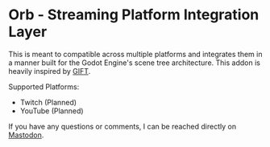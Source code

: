 # Orb - Streaming Platform Integration Layer
This is meant to compatible across multiple platforms and integrates them in a manner built for the Godot Engine's scene tree architecture. This addon is heavily inspired by [GIFT](https://github.com/issork/gift).

Supported Platforms:
- Twitch (Planned)
- YouTube (Planned)

If you have any questions or comments, I can be reached directly on [Mastodon](https://mastodon.social/@_kev_dev).
